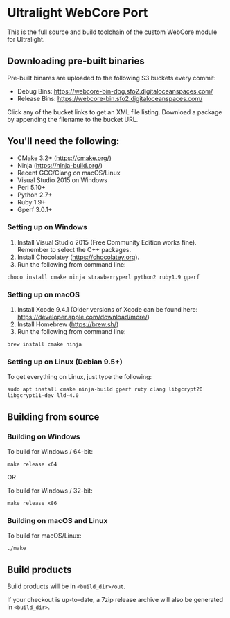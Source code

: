 # Ultralight WebCore Port

This is the full source and build toolchain of the custom WebCore module for Ultralight.

## Downloading pre-built binaries

Pre-built binares are uploaded to the following S3 buckets every commit:
 * Debug Bins: https://webcore-bin-dbg.sfo2.digitaloceanspaces.com/
 * Release Bins: https://webcore-bin.sfo2.digitaloceanspaces.com/

Click any of the bucket links to get an XML file listing. Download a package by appending the filename to the bucket URL.

## You'll need the following:

 * CMake 3.2+ (https://cmake.org/)
 * Ninja (https://ninja-build.org/)
 * Recent GCC/Clang on macOS/Linux
 * Visual Studio 2015 on Windows
 * Perl 5.10+
 * Python 2.7+
 * Ruby 1.9+
 * Gperf 3.0.1+
 
### Setting up on Windows

1. Install Visual Studio 2015 (Free Community Edition works fine). Remember to select the C++ packages.
2. Install Chocolatey (https://chocolatey.org).
3. Run the following from command line: 

```
choco install cmake ninja strawberryperl python2 ruby1.9 gperf
```

### Setting up on macOS

1. Install Xcode 9.4.1 (Older versions of Xcode can be found here: https://developer.apple.com/download/more/)
2. Install Homebrew (https://brew.sh/)
3. Run the following from command line:

```
brew install cmake ninja
```
 
### Setting up on Linux (Debian 9.5+)
 
To get everything on Linux, just type the following:
 
```
sudo apt install cmake ninja-build gperf ruby clang libgcrypt20 libgcrypt11-dev lld-4.0
```
    
## Building from source
 
### Building on Windows

To build for Windows / 64-bit:

```
make release x64
```

OR

To build for Windows / 32-bit:

```
make release x86
```

### Building on macOS and Linux

To build for macOS/Linux:

```
./make
```

## Build products

Build products will be in `<build_dir>/out`.

If your checkout is up-to-date, a 7zip release archive will also be generated in `<build_dir>`.
